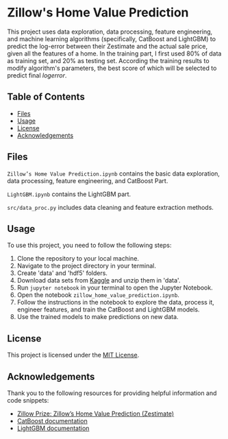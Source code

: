 # Zillow's Home Value Prediction

This project uses data exploration, data processing, feature engineering, and machine learning algorithms (specifically, CatBoost and LightGBM) to predict the log-error between their Zestimate and the actual sale price, given all the features of a home. In the training part, I first used 80% of data as training set, and 20% as testing set. According the training results to modify algorithm's parameters, the best score of which will be selected to predict final $logerror$.

## Table of Contents

- [Files](#files)
- [Usage](#usage)
- [License](#license)
- [Acknowledgements](#acknowledgements)

## Files
`Zillow’s Home Value Prediction.ipynb` contains the basic data exploration, data processing, feature engineering, and CatBoost Part.

`LightGBM.ipynb` contains the LightGBM part. 

`src/data_proc.py` includes data cleaning and feature extraction methods.

## Usage

To use this project, you need to follow the following steps:

1. Clone the repository to your local machine.
2. Navigate to the project directory in your terminal.
3. Create 'data' and 'hdf5' folders.
4. Download data sets from [Kaggle](https://www.kaggle.com/competitions/zillow-prize-1/data) and unzip them in 'data'.
5. Run `jupyter notebook` in your terminal to open the Jupyter Notebook.
6. Open the notebook `zillow_home_value_prediction.ipynb`.
7. Follow the instructions in the notebook to explore the data, process it, engineer features, and train the CatBoost and LightGBM models.
8. Use the trained models to make predictions on new data.


## License

This project is licensed under the [MIT License](https://opensource.org/licenses/MIT).


## Acknowledgements

Thank you to the following resources for providing helpful information and code snippets:

- [Zillow Prize: Zillow’s Home Value Prediction (Zestimate)](https://www.kaggle.com/competitions/zillow-prize-1)
- [CatBoost documentation](https://catboost.ai/docs/)
- [LightGBM documentation](https://lightgbm.readthedocs.io/)
